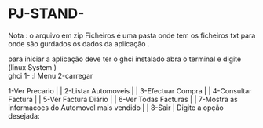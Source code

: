 # PJ-STAND-
Nota : o arquivo em zip Ficheiros é uma pasta onde tem os ficheiros txt para onde são gurdados os dados da aplicação .


para iniciar a aplicação deve ter o ghci instalado 
abra o terminal e digite (linux System )  
ghci
1- :l Menu 
2-carregar 

 1-Ver Precario                                      |
|                2-Listar Automoveis                                 |
|                3-Efectuar Compra                                   |
|                4-Consultar Factura                                 |
|                5-Ver Factura Diário                                |
|                6-Ver Todas Facturas                                |
|                7-Mostra as informacoes do Automovel mais vendido   |
|                8-Sair                                              |
       Digite a opção desejada: 
